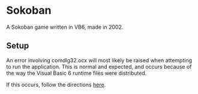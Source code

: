 # Sokoban
A Sokoban game written in VB6, made in 2002.

## Setup
An error involving comdlg32.ocx will most likely be raised when attempting to run the application.  This is normal and expected, and occurs because of the way the Visual Basic 6 runtime files were distributed.

If this occurs, follow the directions [here](http://windowsxp.mvps.org/comdlg32.htm).
